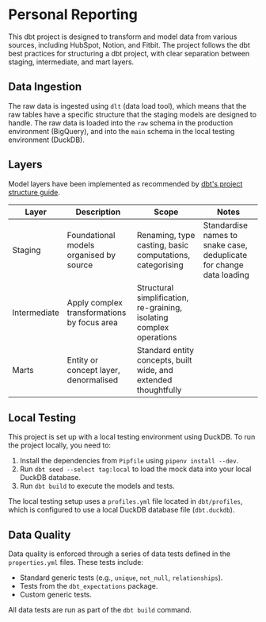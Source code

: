 # Personal Reporting

This dbt project is designed to transform and model data from various sources, including HubSpot, Notion, and Fitbit. The project follows the dbt best practices for structuring a dbt project, with clear separation between staging, intermediate, and mart layers.

## Data Ingestion

The raw data is ingested using `dlt` (data load tool), which means that the raw tables have a specific structure that the staging models are designed to handle. The raw data is loaded into the `raw` schema in the production environment (BigQuery), and into the `main` schema in the local testing environment (DuckDB).

## Layers

Model layers have been implemented as recommended by [dbt's project structure guide](https://docs.getdbt.com/best-practices/how-we-structure/1-guide-overview).

| Layer        | Description                               | Scope                                                  | Notes                                                              |
|--------------|-------------------------------------------|--------------------------------------------------------|--------------------------------------------------------------------|
| Staging      | Foundational models organised by source   | Renaming, type casting, basic computations, categorising | Standardise names to snake case, deduplicate for change data loading |
| Intermediate | Apply complex transformations by focus area | Structural simplification, re-graining, isolating complex operations |                                                                    |
| Marts        | Entity or concept layer, denormalised     | Standard entity concepts, built wide, and extended thoughtfully |                                                                    |

## Local Testing

This project is set up with a local testing environment using DuckDB. To run the project locally, you need to:
1.  Install the dependencies from `Pipfile` using `pipenv install --dev`.
2.  Run `dbt seed --select tag:local` to load the mock data into your local DuckDB database.
3.  Run `dbt build` to execute the models and tests.

The local testing setup uses a `profiles.yml` file located in `dbt/profiles`, which is configured to use a local DuckDB database file (`dbt.duckdb`).

## Data Quality

Data quality is enforced through a series of data tests defined in the `properties.yml` files. These tests include:
-   Standard generic tests (e.g., `unique`, `not_null`, `relationships`).
-   Tests from the `dbt_expectations` package.
-   Custom generic tests.

All data tests are run as part of the `dbt build` command.
